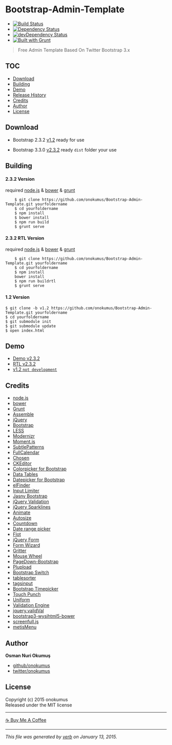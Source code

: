 # Bootstrap-Admin-Template
*  [![Build Status](https://travis-ci.org/onokumus/Bootstrap-Admin-Template.svg)](https://travis-ci.org/onokumus/Bootstrap-Admin-Template)
* [![Dependency Status](https://david-dm.org/onokumus/Bootstrap-Admin-Template.svg?theme=shields.io)](https://david-dm.org/onokumus/Bootstrap-Admin-Template)
* [![devDependency Status](https://david-dm.org/onokumus/Bootstrap-Admin-Template/dev-status.svg?theme=shields.io)](https://david-dm.org/onokumus/Bootstrap-Admin-Template#info=devDependencies)
* [![Built with Grunt](https://cdn.gruntjs.com/builtwith.png)](http://gruntjs.com/)


> Free Admin Template Based On Twitter Bootstrap 3.x

## TOC
  * [Download](#download)
  * [Building](#building)
  * [Demo](#demo)
  * [Release History](#release-history)
  * [Credits](#credits)
  * [Author](#author)
  * [License](#license)

## Download
 * Bootstrap 2.3.2 [v1.2](https://github.com/onokumus/Bootstrap-Admin-Template/archive/v1.2.zip)
ready for use

 * Bootstrap 3.3.0 [v2.3.2](https://github.com/onokumus/Bootstrap-Admin-Template/archive/master.zip)
ready `dist` folder your use



## Building

#### 2.3.2 Version
required [node.js](http://nodejs.org/) & [bower](http://bower.io/) & [grunt](http://gruntjs.com/getting-started)

```shell
    $ git clone https://github.com/onokumus/Bootstrap-Admin-Template.git yourfoldername
    $ cd yourfoldername
    $ npm install
    $ bower install
    $ npm run build
    $ grunt serve
```

#### 2.3.2 RTL Version
required [node.js](http://nodejs.org/) & [bower](http://bower.io/) & [grunt](http://gruntjs.com/getting-started)

```shell
    $ git clone https://github.com/onokumus/Bootstrap-Admin-Template.git yourfoldername
    $ cd yourfoldername
    $ npm install
    bower install
    $ npm run buildrtl
    $ grunt serve
```

#### 1.2 Version
    $ git clone -b v1.2 https://github.com/onokumus/Bootstrap-Admin-Template.git yourfoldername
    $ cd yourfoldername
    $ git submodule init
    $ git submodule update
    $ open index.html

## Demo
 * [Demo v2.3.2](http://demo.onokumus.com/metis/)
 * [RTL v2.3.2](http://demo.onokumus.com/metis/rtl/)
 * [v1.2 `not development`](http://demo.onokumus.com/metis/v12)



## Credits
 * [node.js](http://nodejs.org/)
 * [bower](http://bower.io/)
 * [Grunt](http://gruntjs.com/)
 * [Assemble](http://assemble.io/)
 * [jQuery](http://jquery.com/)
 * [Bootstrap](http://getbootstrap.com/)
 * [LESS](http://lesscss.org/)
 * [Modernizr](http://modernizr.com/)
 * [Moment.js](http://momentjs.com/)
 * [SubtlePatterns](https://github.com/subtlepatterns/SubtlePatterns)
 * [FullCalendar](http://arshaw.com/fullcalendar/)
 * [Chosen](https://github.com/harvesthq/chosen)
 * [CKEditor](http://ckeditor.com/)
 * [Colorpicker for Bootstrap](http://www.eyecon.ro/bootstrap-colorpicker/)
 * [Data Tables](http://www.datatables.net)
 * [Datepicker for Bootstrap](http://www.eyecon.ro/bootstrap-datepicker)
 * [elFinder](http://elfinder.org)
 * [Input Limiter](http://rustyjeans.com/jquery-plugins/input-limiter)
 * [Jasny Bootstrap](http://jasny.github.com/bootstrap)
 * [jQuery Validation](http://jqueryvalidation.org/)
 * [jQuery Sparklines](http://omnipotent.net/jquery.sparkline)
 * [Animate](http://daneden.github.io/animate.css/)
 * [Autosize](http://www.jacklmoore.com/autosize)
 * [Countdown](http://keith-wood.name/countdown.html)
 * [Date range picker](https://github.com/dangrossman/bootstrap-daterangepicker)
 * [Flot](http://www.flotcharts.org)
 * [jQuery Form](http://jquery.malsup.com/form/)
 * [Form Wizard](http://thecodemine.org)
 * [Gritter](http://boedesign.com/blog/2009/07/11/growl-for-jquery-gritter/)
 * [Mouse Wheel](https://github.com/brandonaaron/jquery-mousewheel)
 * [PageDown-Bootstrap](https://github.com/kevinoconnor7/pagedown-bootstrap)
 * [Plupload](https://github.com/moxiecode/plupload)
 * [Bootstrap Switch](http://www.larentis.eu/switch/)
 * [tablesorter](http://tablesorter.com/)
 * [tagsinput](http://xoxco.com/projects/code/tagsinput/)
 * [Bootstrap Timepicker](http://jdewit.github.io/bootstrap-timepicker/)
 * [Touch Punch](http://touchpunch.furf.com/)
 * [Uniform](http://uniformjs.com/)
 * [Validation Engine](http://www.position-relative.net/)
 * [jquery.validVal](http://validval.frebsite.nl/)
 * [bootstrap3-wysihtml5-bower](https://github.com/Waxolunist/bootstrap3-wysihtml5-bower)
 * [screenfull.js](https://github.com/sindresorhus/screenfull.js)
 * [metisMenu](https://github.com/onokumus/metisMenu)

## Author

**Osman Nuri Okumuş**

+ [github/onokumus](https://github.com/onokumus)
+ [twitter/onokumus](http://twitter.com/onokumus)


## License
Copyright (c) 2015 onokumus  
Released under the MIT license

***

[:coffee: Buy Me A Coffee](https://www.paypal.com/cgi-bin/webscr?cmd=_s-xclick&hosted_button_id=EYSUBWWDTCYKU)

***

_This file was generated by [verb](https://github.com/assemble/verb) on January 13, 2015._
